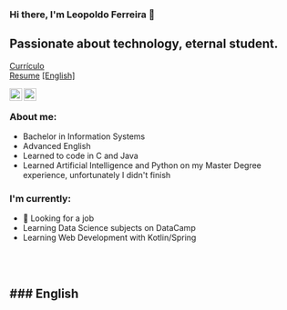 ### Hi there, I'm Leopoldo Ferreira 👋 

## Passionate about technology, eternal student.

[Currículo](https://github.com/leopoldoferreira/leopoldoferreira/blob/main/Currículo%20-%20Leopoldo%20Ferreira.docx.pdf) <br>
[Resume](https://github.com/leopoldoferreira/leopoldoferreira/blob/main/Resume%20-%20Leopoldo%20Ferreira.docx.pdf)
[[English]](#1)


[<img align="left" alt="leopoldoferreira | LinkedIn" width="22px" src="https://cdn-icons-png.flaticon.com/512/174/174857.png" />][linkedin]
[<img align="left" alt="leopoldoferreira | DataCamp" width="22px" src="https://www.datacamp.com/datacamp-sq.png?v=20102020" />][datacamp]

<br />

### About me:

- Bachelor in Information Systems
- Advanced English
- Learned to code in C and Java
- Learned Artificial Intelligence and Python on my Master Degree experience, unfortunately I didn't finish

### I'm currently:
- :eyes: Looking for a job
- Learning Data Science subjects on DataCamp
- Learning Web Development with Kotlin/Spring

<br />
<br />

<a name="1"></a>### English
---
[linkedin]: https://linkedin.com/in/leopoldo-ferreira
[datacamp]: https://www.datacamp.com/profile/leopoldoferreira
